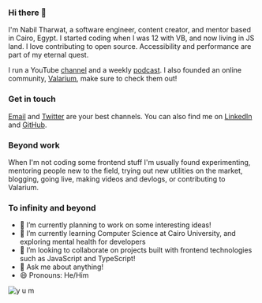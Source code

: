 ### Hi there 👋

I'm Nabil Tharwat, a software engineer, content creator, and mentor based in Cairo, Egypt. I started coding when I was 12 with VB, and now living in JS land. I love contributing to open source. Accessibility and performance are part of my eternal quest.

I run a YouTube [channel] and a weekly [podcast][The Weekly Noob]. I also founded an online community, [Valarium], make sure to check them out!

### Get in touch

[Email] and [Twitter] are your best channels. You can also find me on [LinkedIn] and [GitHub].

### Beyond work

When I'm not coding some frontend stuff I'm usually found experimenting, mentoring people new to the field, trying out new utilities on the market, blogging, going live, making videos and devlogs, or contributing to Valarium.

### To infinity and beyond

- 🔭 I’m currently planning to work on some interesting ideas!
- 🌱 I’m currently learning Computer Science at Cairo University, and exploring mental health for developers
- 👯 I’m looking to collaborate on projects built with frontend technologies such as JavaScript and TypeScript!
- 💬 Ask me about anything! 
- 😄 Pronouns: He/Him

![y u m](https://media.discordapp.net/attachments/587281550983430254/893593076612878366/depositphotos_182992778-stock-photo-confectioner.png?)

[Valarium]: https://valarium.netlify.app/
[The Weekly Noob]: https://theweeklynoob.netlify.app/
[email]: mailto:nabil.tharwat@outlook.com
[twitter]: https://twitter.com/kl13nt
[linkedin]: https://www.linkedin.com/in/i-am-nabil
[github]: https://github.com/KL13NT
[channel]: https://www.youtube.com/c/NabilTharwat_

